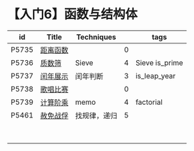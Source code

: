 # 【入门6】函数与结构体

| id    | Title                                              | Techniques   |      | tags           |
| ----- | -------------------------------------------------- | ------------ | ---- | -------------- |
| P5735 | [距离函数](https://www.luogu.com.cn/problem/P5735) |              | 0    |                |
| P5736 | [质数筛](https://www.luogu.com.cn/problem/P5736)   | Sieve        | 4    | Sieve is_prime |
| P5737 | [闰年展示](https://www.luogu.com.cn/problem/P5737) | 闰年判断     | 3    | is_leap_year   |
| P5738 | [歌唱比赛](https://www.luogu.com.cn/problem/P5738) |              | 0    |                |
| P5739 | [计算阶乘](https://www.luogu.com.cn/problem/P5739) | memo         | 4    | factorial      |
| P5461 | [赦免战俘](https://www.luogu.com.cn/problem/P5461) | 找规律，递归 | 5    |                |
|       |                                                    |              |      |                |
|       |                                                    |              |      |                |
|       |                                                    |              |      |                |
|       |                                                    |              |      |                |
|       |                                                    |              |      |                |
|       |                                                    |              |      |                |
|       |                                                    |              |      |                |
|       |                                                    |              |      |                |

